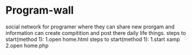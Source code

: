 # Program-wall
social network for programer where they can share new prorgam and information can create compitition and post there daily life things.
steps to start(method 1):
  1.open home.html
steps to start(method 1):
  1.start xamp
  2.open home.php
